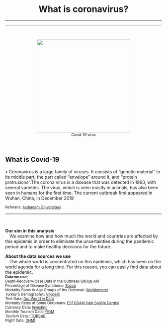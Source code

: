 # <center> **What is coronavirus?** </center>
<hr>

<hr>
<br>
<p><center><img src="https://upload.wikimedia.org/wikipedia/commons/thumb/8/82/SARS-CoV-2_without_background.png/220px-SARS-CoV-2_without_background.png" width=300><br><small><i>Covid-19 virus</i></small></center></p>
<br>
<h2>What is Covid-19 </h2>
<p>• Coronavirus is a large family of viruses. It consists of “genetic material” in its middle part, the part called “envelope” around it, and “protein protrusions”.The corona virus is a disease that was detected in 1960, with several varieties. The virus, which is seen mostly in animals, has also been seen in humans for the first time. The current outbreak first appeared in Wuhan, China, in December 2019<p/>
<p><small> Referans: <a href="https://www.acibadem.edu.tr/covid-19/hakkinda" target="_blank"> Acıbadem Üniversitesi</a></small></p>
<hr><br>
<p>
<strong>Our aim in this analysis</strong><br>
&emsp;We examine how and how much the world and countries are affected by this epidemic in order to eliminate the uncertainties during the pandemic period and to make healthy decisions for the future.
</p>

<p>
<strong>About the data sources we use</strong><br>
&emsp;The whole world is concentrated on this epidemic, which has been on the world agenda for a long time. For this reason, you can easily find data about the epidemic.<br><small><strong>Data we use;</strong><br>
Death-Recovery-Case Data in the Outbreak <a href="https://github.com/datasets/covid-19">GitHub API</a><br>
Percentage of Disease Symptoms: <a href="https://www.sozcu.com.tr/2020/saglik/corona-virusunun-yetiskinlerde-ve-cocuklardaki-belirtileri-neler-5765732/">Sözcü</a><br>
Mortality Rates in Age Groups of the Outbreak: <a href="https://www.worldometers.info/coronavirus/coronavirus-age-sex-demographics/">Worldometer</a><br>
Turkey's Demography:: <a href="https://tr.wikipedia.org/wiki/T%C3%BCrkiye_demografisi">Vikipedi</a><br>
Test Data: <a href="https://ourworldindata.org/coronavirus">Our World in Data</a><br>
Mortality Rates of Some Outbreaks: <a href="http://dergipark.org.tr/tr/download/article-file/546064">ESTÜDAM Halk Sağlığı Dergisi</a><br>
Currency Data: <a href="https://tr.investing.com/currencies/usd-try-historical-data">Investing</a><br>
Monthly Tourism Data: <a href="https://yigm.ktb.gov.tr/TR-9851/turizm-istatistikleri.html">YİGM</a><br>
Tourism Data:: <a href="https://www.tursab.org.tr/istatistikler">TÜRSAB</a><br>
Flight Data: <a href="https://www.dhmi.gov.tr/sayfalar/istatistik.aspx">DHMİ</a><br>

</small>
</p>
